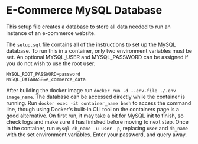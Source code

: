 # E-Commerce MySQL Database
This setup file creates a database to store all data needed to run an instance of an e-commerce website.

The `setup.sql` file contains all of the instructions to set up the MySQL database. To run this in a container, only two environment variables must be set. An optional MYSQL_USER and MYSQL_PASSWORD can be assigned if you do not wish to use the root user. 

```
MYSQL_ROOT_PASSWORD=password
MYSQL_DATABASE=e_commerce_data
```

After building the docker image run `docker run -d --env-file ./.env image_name`. The database can be accessed directly while the container is running. Run `docker exec -it container_name bash` to access the command line, though using Docker's built-in CLI tool on the containers page is a good alternative. On first run, it may take a bit for MySQL init to finish, so check logs and make sure it has finished before moving to next step. Once in the container, run `mysql db_name -u user -p`, replacing `user` and `db_name` with the set environment variables. Enter your password, and query away.
